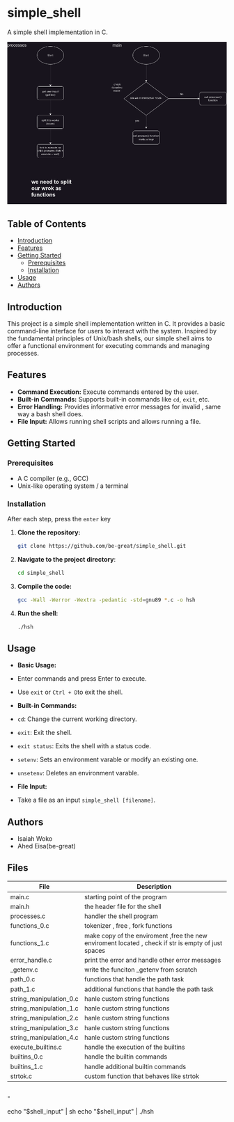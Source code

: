# simple_shell
A simple shell implementation in C.

<img src="https://github.com/be-great/simple_shell/blob/main/images/2.png">

## Table of Contents

- [Introduction](#introduction)
- [Features](#features)
- [Getting Started](#getting-started)
  - [Prerequisites](#prerequisites)
  - [Installation](#installation)
- [Usage](#usage)
- [Authors](#authors)

## Introduction

This project is a simple shell implementation written in C. It provides a basic command-line interface for users to interact with the system. Inspired by the fundamental principles of Unix/bash shells, our simple shell aims to offer a functional environment for executing commands and managing processes.

## Features

- **Command Execution:** Execute commands entered by the user.
- **Built-in Commands:** Supports built-in commands like `cd`, `exit`, etc.
- **Error Handling:** Provides informative error messages for invalid , same way a bash shell does.
- **File Input:** Allows running shell scripts and allows running a file.

## Getting Started

### Prerequisites

- A C compiler (e.g., GCC)
- Unix-like operating system / a terminal

### Installation

After each step, press the `enter` key

1. **Clone the repository:**

   ```bash
   git clone https://github.com/be-great/simple_shell.git

2. **Navigate to the project directory**:

   ```bash
   cd simple_shell

3. **Compile the code:**

   ```bash
   gcc -Wall -Werror -Wextra -pedantic -std=gnu89 *.c -o hsh

4. **Run the shell:**

   ```bash
   ./hsh

## Usage

- **Basic Usage:**
- Enter commands and press Enter to execute.
- Use `exit` or `Ctrl + D`to exit the shell.

- **Built-in Commands:**
- `cd`: Change the current working directory.
- `exit`: Exit the shell.
- `exit status`: Exits the shell with a status code.
- `setenv`: Sets an environment varable or modify an existing one.
- `unsetenv`: Deletes an environment varable.

- **File Input:**
- Take a file as an input `simple_shell [filename]`.



## Authors

- Isaiah Woko
- Ahed Eisa(be-great)


## Files

|File|Description|
|---|---|
|main.c|starting point of the program|
|main.h|the header file for the shell|
|processes.c| handler the shell program|
|functions_0.c|tokenizer , free , fork functions|
|functions_1.c|make copy of the enviroment ,free the new enviroment located , check if str is empty of just spaces|
|error_handle.c|print the error and handle other error messages|
|_getenv.c| write the funciton _getenv from scratch|
|path_0.c|functions that handle the path task|
|path_1.c|additional functions that handle the path task|
|string_manipulation_0.c|hanle custom string functions|
|string_manipulation_1.c|hanle custom string functions|
|string_manipulation_2.c|hanle custom string functions|
|string_manipulation_3.c|hanle custom string functions|
|string_manipulation_4.c|hanle custom string functions|
|execute_builtins.c|handle the execution of the builtins|
|builtins_0.c|handle the builtin commands|
|builtins_1.c|handle additional builtin commands|
|strtok.c|custom function that behaves like strtok|

                                                                                                                                                                                                                                                                                                                                                                                                                                                                                                                                                                                                                                                                                                                                                                                                                                                                                                                                                                                                                                                                                                                                                                                                                                                                                                                                                                                                                                                                                                                                                                                                                                                                                                                                                                                                                                                                                                                                                                                                                                                                                                                                                                                                                                                                                                                                                                                                                                                                                                                                                                                                                                                                                                                                                                                                                                                                                                                                                                                                                                                                                                                                                                                                                                                                                                                                                                                                                                                                                                                                                                                                                                                                                                                                                                                                                                                                                                                                                                                                                                                                                                                                                                                                                                                                                                                                                                                                                                                                                                                                                                                                                                                                                                                                                                                                                                                                                                                                                                                                                                                                                                                                                                                                                                                                                                                                                                                                                                                                                                                                                                                                                                                                                                                                                                                                                                                           "
echo "$shell_input" |  sh
echo "$shell_input" |  ./hsh